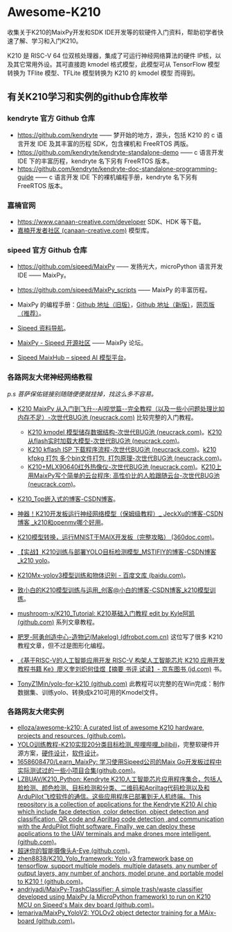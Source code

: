 # Awesome-K210
收集关于K210的MaixPy开发和SDK IDE开发等的软硬件入门资料，帮助初学者快速了解、学习和入门K210。

K210 是 RISC-V 64 位双核处理器，集成了可运行神经网络算法的硬件 IP核，以及其它常用外设。其可直接跑 kmodel 格式模型，此模型可从 TensorFlow 模型转换为 TFlite 模型、TFLite 模型转换为 K210 的 kmodel 模型 而得到。

## 有关K210学习和实例的github仓库枚举

### kendryte 官方 Github 仓库

-   https://github.com/kendryte —— 梦开始的地方，源头，包括 K210 的 c 语言开发 IDE 及其丰富的历程 SDK，包含裸机和 FreeRTOS 两版。
-   https://github.com/kendryte/kendryte-standalone-demo —— c 语言开发 IDE 下的丰富历程，kendryte 名下另有 FreeRTOS 版本。
-   https://github.com/kendryte/kendryte-doc-standalone-programming-guide —— c 语言开发 IDE 下的裸机编程手册，kendryte 名下另有 FreeRTOS 版本。

### 嘉楠官网

- https://www.canaan-creative.com/developer SDK、HDK 等下载。
- [嘉楠开发者社区 (canaan-creative.com)](https://developer.canaan-creative.com/index.html?channel=developer#/model/library) 模型库。

### sipeed 官方 Github 仓库

-   https://github.com/sipeed/MaixPy —— 发扬光大，microPython 语言开发 IDE —— MaixPy。
-   https://github.com/sipeed/MaixPy_scripts —— MaixPy 的丰富历程。
-   MaixPy 的编程手册：[Github 地址（旧版）](https://github.com/sipeed/MaixPy_DOC)，[Github 地址（新版）](https://github.com/sipeed/sipeed_wiki/tree/main/docs/soft/maixpy/zh)，[网页版（推荐）](https://wiki.sipeed.com/soft/maixpy/zh/index.html)。

-   [Sipeed 资料导航](https://blog.sipeed.com/)。
-   [MaixPy - Sipeed 开源社区](https://bbs.sipeed.com/cate/16/seq/1) —— MaixPy 论坛。
-   [Sipeed MaixHub – sipeed AI 模型平台](https://maixhub.com/)。

### 各路网友大佬神经网络教程

*p.s 菩萨保佑链接别随随便便就挂掉，找这么多不容易。*

-   [K210 MaixPy 从入门到飞升--AI视觉篇--完全教程（以及一些小问题处理比如内存不足）-次世代BUG池 (neucrack.com)](https://neucrack.com/p/325) 比较完整的入门教程。
    -   [K210 kmodel 模型储存数据结构-次世代BUG池 (neucrack.com)](https://neucrack.com/p/307)。[K210 从flash实时加载大模型-次世代BUG池 (neucrack.com)](https://neucrack.com/p/313)。
    -   [K210 kflash ISP 下载程序流程-次世代BUG池 (neucrack.com)](https://neucrack.com/p/312)。[k210 kfpkg 打包 多个bin文件打包, 打包原理-次世代BUG池 (neucrack.com)](https://neucrack.com/p/158)。
    -   [K210+MLX90640红外热像仪-次世代BUG池 (neucrack.com)](https://neucrack.com/p/189)。[K210上用MaixPy写个简单的云台程序: 高性价比的人脸跟随云台-次世代BUG池 (neucrack.com)](https://neucrack.com/p/308)。
    
-   [K210_Top嵌入式的博客-CSDN博客](https://blog.csdn.net/qq_45396672/category_10809105.html)。
-   [神器！K210开发板运行神经网络模型（保姆级教程）_ JeckXu的博客-CSDN博客 _k210和openmv哪个好用](https://blog.csdn.net/qq_45396672/article/details/117390991)。
-   [K210模型转换，运行MNIST于MAIX开发板（完整攻略） (360doc.com)](http://www.360doc.com/content/19/1217/09/40492717_880267082.shtml)。
-   [【实战】K210训练与部署YOLO目标检测模型_MSTIFIY的博客-CSDN博客_k210 yolo](https://blog.csdn.net/qq_39784672/article/details/118528303)。
-   [K210Mx-yolov3模型训练和物体识别 - 百度文库 (baidu.com)](https://wenku.baidu.com/view/01ae372cf48a6529647d27284b73f242336c312d.html)。
-   [ 致小白的K210模型训练与运用_创客@小白的博客-CSDN博客_k210模型训练](https://blog.csdn.net/moshanghuaw/article/details/113172455)。
-   [mushroom-x/K210_Tutorial: K210基础入门教程 edit by Kyle阿凯 (github.com)](https://github.com/mushroom-x/K210_Tutorial) 系列文章教程。
-   [肥罗-阿勇创造中心-造物记(Makelog) (dfrobot.com.cn)](https://makelog.dfrobot.com.cn/user-1696-1.html) 这位写了很多 K210 教程文章，但不过是图形化编程。
-   [《基于RISC-V的人工智能应用开发 RISC-V 构架人工智能芯片 K210 应用开发教程书籍 Ke》廖义奎刘炽何佳煜【摘要 书评 试读】- 京东图书 (jd.com)](https://item.jd.com/10050217687380.html) 书。
-   [TonyZ1Min/yolo-for-k210 (github.com)](https://github.com/TonyZ1Min/yolo-for-k210) 此教程可以完整的在Win完成：制作数据集、训练yolo、转换成k210可用的Kmodel文件。

### 各路网友大佬实例

-   [elloza/awesome-k210: A curated list of awesome K210 hardware, projects and resources. (github.com)](https://github.com/elloza/awesome-k210)。
-   [YOLO训练教程-K210实现20分类目标检测_哔哩哔哩_bilibili](https://www.bilibili.com/video/av541276627)，完整软硬件开源方案，[硬件设计](https://github.com/SEASKY-Master/SEASKY_K210)，[软件设计](https://github.com/SEASKY-Master/Yolo-for-k210)。
-   [1658608470/Learn_MaixPy: 学习使用Sipeed公司的Maix Go开发板过程中实际测试过的一些小项目合集(github.com)](https://github.com/1658608470/Learn_MaixPy)。
-   [LZBUAV/K210_Python: Kendryte K210人工智能芯片应用程序集合，包括人脸检测、颜色检测、目标检测和分类、二维码和Apriltag代码检测以及和ArduPilot飞控软件的通信。这些应用程序已部署到无人机终端。This repository is a collection of applications for the Kendryte K210 AI chip which include face detection, color detection, object detection and classification, QR code and Apriltag code detection ,and communication with the ArduPilot flight software. Finally, we can deploy these applications to the UAV terminals and make drones more intelligent. (github.com)](https://github.com/LZBUAV/K210_Python)。
-   [超迷你的智能摄像头A-Eye,(github.com)](https://github.com/peng-zhihui/A-Eye)。
-   [zhen8838/K210_Yolo_framework: Yolo v3 framework base on tensorflow, support multiple models, multiple datasets, any number of output layers, any number of anchors, model prune, and portable model to K210 ! (github.com)](https://github.com/zhen8838/K210_Yolo_framework)。
-   [andriyadi/MaixPy-TrashClassifier: A simple trash/waste classifier developed using MaixPy (a MicroPython framework) to run on K210 MCU on Sipeed's Maix dev board (github.com)](https://github.com/andriyadi/MaixPy-TrashClassifier)。
-   [lemariva/MaixPy_YoloV2: YOLOv2 object detector training for a MAix-board (github.com)](https://github.com/lemariva/MaixPy_YoloV2)。

